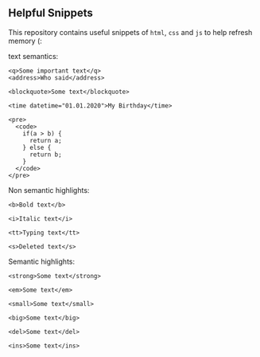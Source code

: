 ## Helpful Snippets

This repository contains useful snippets of `html`, `css` and `js` to help refresh memory (:

text semantics:
```
<q>Some important text</q>
<address>Who said</address>
```
`<blockquote>Some text</blockquote>`

`<time datetime="01.01.2020">My Birthday</time>`
```
<pre>
  <code>
    if(a > b) {
      return a;
    } else {
      return b;
    }
  </code>
</pre>
```
Non semantic highlights:
```
<b>Bold text</b>

<i>Italic text</i>

<tt>Typing text</tt>

<s>Deleted text</s>
```
Semantic highlights:
```
<strong>Some text</strong>

<em>Some text</em>

<small>Some text</small>

<big>Some text</big>

<del>Some text</del>

<ins>Some text</ins>
```
